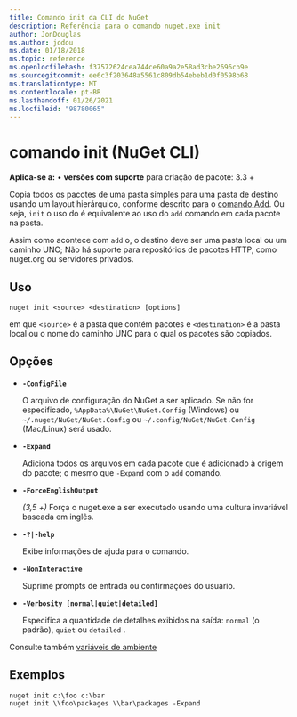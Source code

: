 ```yaml
---
title: Comando init da CLI do NuGet
description: Referência para o comando nuget.exe init
author: JonDouglas
ms.author: jodou
ms.date: 01/18/2018
ms.topic: reference
ms.openlocfilehash: f37572624cea744ce60a9a2e58ad3cbe2696cb9e
ms.sourcegitcommit: ee6c3f203648a5561c809db54ebeb1d0f0598b68
ms.translationtype: MT
ms.contentlocale: pt-BR
ms.lasthandoff: 01/26/2021
ms.locfileid: "98780065"
---
```

# <a name="init-command-nuget-cli"></a>comando init (NuGet CLI)

**Aplica-se a:** &bullet; **versões com suporte** para criação de pacote: 3.3 +

Copia todos os pacotes de uma pasta simples para uma pasta de destino usando um layout hierárquico, conforme descrito para o [comando Add](cli-ref-add.md). Ou seja, `init` o uso do é equivalente ao uso do `add` comando em cada pacote na pasta.

Assim como acontece com `add` o, o destino deve ser uma pasta local ou um caminho UNC; Não há suporte para repositórios de pacotes HTTP, como nuget.org ou servidores privados.

## <a name="usage"></a>Uso

```cli
nuget init <source> <destination> [options]
```

em que `<source>` é a pasta que contém pacotes e `<destination>` é a pasta local ou o nome do caminho UNC para o qual os pacotes são copiados.

## <a name="options"></a>Opções

- **`-ConfigFile`**

  O arquivo de configuração do NuGet a ser aplicado. Se não for especificado, `%AppData%\NuGet\NuGet.Config` (Windows) ou `~/.nuget/NuGet/NuGet.Config` ou `~/.config/NuGet/NuGet.Config` (Mac/Linux) será usado.

- **`-Expand`**

  Adiciona todos os arquivos em cada pacote que é adicionado à origem do pacote; o mesmo que `-Expand` com o `add` comando.

- **`-ForceEnglishOutput`**

  *(3,5 +)* Força o nuget.exe a ser executado usando uma cultura invariável baseada em inglês.

- **`-?|-help`**

  Exibe informações de ajuda para o comando.

- **`-NonInteractive`**

  Suprime prompts de entrada ou confirmações do usuário.

- **`-Verbosity [normal|quiet|detailed]`**

  Especifica a quantidade de detalhes exibidos na saída: `normal` (o padrão), `quiet` ou `detailed` .

Consulte também [variáveis de ambiente](cli-ref-environment-variables.md)

## <a name="examples"></a>Exemplos

```cli
nuget init c:\foo c:\bar
nuget init \\foo\packages \\bar\packages -Expand
```
